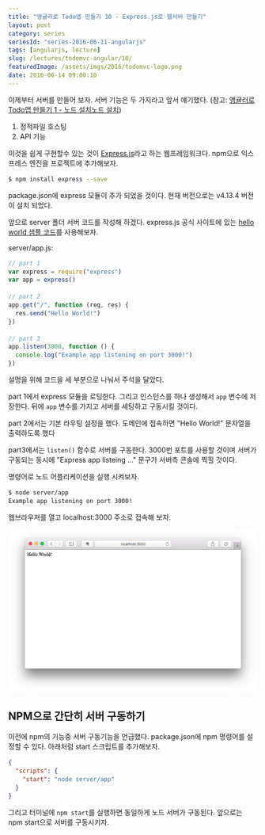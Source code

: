 ```yaml
---
title: "앵귤러로 Todo앱 만들기 10 - Express.js로 웹서버 만들기"
layout: post
category: series
seriesId: "series-2016-06-11-angularjs"
tags: [angularjs, lecture]
slug: /lectures/todomvc-angular/10/
featuredImage: /assets/imgs/2016/todomvc-logo.png
date: 2016-06-14 09:00:10
---
```


이제부터 서버를 만들어 보자.
서버 기능은 두 가지라고 앞서 얘기했다. (참고: [앵귤러로 Todo앱 만들기 1 - 노드 설치노드 설치](/lectures/todomvc-angular/1/))

1. 정적파일 호스팅
2. API 기능

이것을 쉽게 구현할수 있는 것이 [Express.js](http://expressjs.com)라고 하는 웹프레임워크다.
npm으로 익스프레스 엔진을 프로젝트에 추가해보자.

```bash
$ npm install express --save
```

package.json에 express 모듈이 추가 되었을 것이다.
현재 버전으로는 v4.13.4 버전이 설치 되었다.

앞으로 server 폴더 서버 코드를 작성해 하겠다.
express.js 공식 사이트에 있는 [hello world 샘플 코드](http://expressjs.com/en/starter/hello-world.html)를 사용해보자.

server/app.js:

```javascript
// part 1
var express = require("express")
var app = express()

// part 2
app.get("/", function (req, res) {
  res.send("Hello World!")
})

// part 3
app.listen(3000, function () {
  console.log("Example app listening on port 3000!")
})
```

설명을 위해 코드을 세 부분으로 나눠서 주석을 달았다.

part 1에서 express 모듈을 로딩한다.
그리고 인스턴스를 하나 생성해서 `app` 변수에 저장한다.
뒤에 `app` 변수를 가지고 서버를 세팅하고 구동시킬 것이다.

part 2에서는 기본 라우팅 설정을 했다.
도메인에 접속하면 "Hello World!" 문자열을 출력하도록 했다

part3에서는 `listen()` 함수로 서버를 구동한다.
3000번 포트를 사용할 것이며 서버가 구동되는 동시에 "Express app listeing ..." 문구가 서버측 콘솔에 찍힐 것이다.

명령어로 노드 어플리케이션을 실행 시켜보자.

```bash
$ node server/app
Example app listening on port 3000!
```

웹브라우져를 열고 localhost:3000 주소로 접속해 보자.

![](/assets/imgs/2016/lecture-todomvc-angular-13-result1.png)

## NPM으로 간단히 서버 구동하기

이전에 npm의 기능중 서버 구동기능을 언급했다.
package.json에 npm 명령어를 설정할 수 있다.
아래처럼 start 스크립트를 추가해보자.

```json
{
  "scripts": {
    "start": "node server/app"
  }
}
```

그리고 터미널에 `npm start`를 실행하면 동일하게 노드 서버가 구동된다.
앞으로는 npm start으로 서버를 구동시키자.
